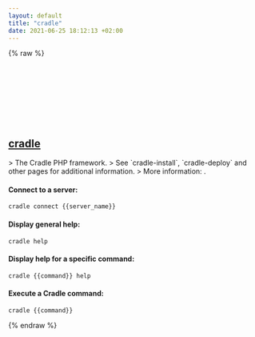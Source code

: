 ```yaml
---
layout: default
title: "cradle"
date: 2021-06-25 18:12:13 +02:00
---
```

{% raw %}
<h2 id="cradle">
  <a href="/en/common/cradle.html">cradle</a> <a href="#cradle"><svg class="icon">
    <use href="/assets/images/unicode_sprite.svg#link" />
  </svg></a>
</h2>
> The Cradle PHP framework.
> See `cradle-install`, `cradle-deploy` and other pages for additional information.
> More information: <https://cradlephp.github.io>.

#### Connect to a server:
```shell
cradle connect {{server_name}}
```
#### Display general help:
```shell
cradle help
```
#### Display help for a specific command:
```shell
cradle {{command}} help
```
#### Execute a Cradle command:
```shell
cradle {{command}}
```
{% endraw %}